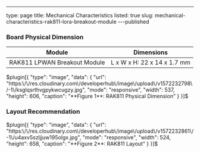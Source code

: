 ---
type: page
title: Mechanical Characteristics
listed: true
slug: mechanical-characteristics-rak811-lora-breakout-module
---published

### Board Physical Dimension

| **Module** | **Dimensions** | 
| ---- | ---- | 
| RAK811 LPWAN Breakout Module | L x W x H: 22 x 14 x 1.7 mm | 


$plugin[{
    "type": "image",
    "data": {
        "url": "https:\/\/res.cloudinary.com\/developerhub\/image\/upload\/v1572232798\/-1\/ksglqsrthvgpykwcugzy.jpg",
        "mode": "responsive",
        "width": 537,
        "height": 606,
        "caption": "**Figure 1**: RAK811 Physical Dimension"
    }
}]$

### Layout Recommendation

$plugin[{
    "type": "image",
    "data": {
        "url": "https:\/\/res.cloudinary.com\/developerhub\/image\/upload\/v1572232861\/-1\/u4axv5szljjuw195olgx.jpg",
        "mode": "responsive",
        "width": 524,
        "height": 658,
        "caption": "**Figure 2**: RAK811 Layout"
    }
}]$


